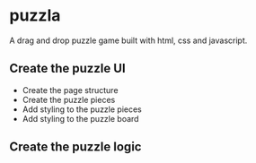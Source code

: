 # puzzla
 A drag and drop puzzle game built with html, css and javascript.

## Create the puzzle UI
- Create the page structure
- Create the puzzle pieces
- Add styling to the puzzle pieces
- Add styling to the puzzle board

## Create the puzzle logic
